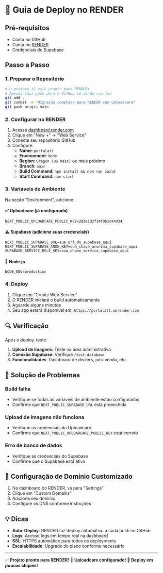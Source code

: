 # 🚀 Guia de Deploy no RENDER

## Pré-requisitos
- Conta no GitHub
- Conta no [RENDER](https://render.com)
- Credenciais do Supabase

## Passo a Passo

### 1. Preparar o Repositório
```bash
# O projeto já está pronto para RENDER!
# Apenas faça push para o GitHub se ainda não fez
git add .
git commit -m "Migração completa para RENDER com Uploadcare"
git push origin main
```

### 2. Configurar no RENDER

1. Acesse [dashboard.render.com](https://dashboard.render.com)
2. Clique em "New +" → "Web Service"
3. Conecte seu repositório GitHub
4. Configure:
   - **Name**: `portalatt`
   - **Environment**: `Node`
   - **Region**: `Oregon (US West)` ou mais próximo
   - **Branch**: `main`
   - **Build Command**: `npm install && npm run build`
   - **Start Command**: `npm start`

### 3. Variáveis de Ambiente

Na seção "Environment", adicione:

#### ✅ Uploadcare (já configurado)
```
NEXT_PUBLIC_UPLOADCARE_PUBLIC_KEY=283e132f34f9b2d44934
```

#### ⚠️ Supabase (adicione suas credenciais)
```
NEXT_PUBLIC_SUPABASE_URL=sua_url_do_supabase_aqui
NEXT_PUBLIC_SUPABASE_ANON_KEY=sua_chave_anonima_supabase_aqui
SUPABASE_SERVICE_ROLE_KEY=sua_chave_servico_supabase_aqui
```

#### 🔧 Node.js
```
NODE_ENV=production
```

### 4. Deploy

1. Clique em "Create Web Service"
2. O RENDER iniciará o build automaticamente
3. Aguarde alguns minutos
4. Seu app estará disponível em: `https://portalatt.onrender.com`

## 🔍 Verificação

Após o deploy, teste:

1. **Upload de Imagens**: Teste na área administrativa
2. **Conexão Supabase**: Verifique `/test-database`
3. **Funcionalidades**: Dashboard de dealers, pós-venda, etc.

## 🐛 Solução de Problemas

### Build falha
- Verifique se todas as variáveis de ambiente estão configuradas
- Confirme que `NEXT_PUBLIC_SUPABASE_URL` está preenchida

### Upload de imagens não funciona
- Verifique as credenciais do Uploadcare
- Confirme que `NEXT_PUBLIC_UPLOADCARE_PUBLIC_KEY` está correto

### Erro de banco de dados
- Verifique as credenciais do Supabase
- Confirme que o Supabase está ativo

## 📱 Configuração de Domínio Customizado

1. Na dashboard do RENDER, vá para "Settings"
2. Clique em "Custom Domains"
3. Adicione seu domínio
4. Configure os DNS conforme instruções

## 💡 Dicas

- **Auto-Deploy**: RENDER faz deploy automático a cada push no GitHub
- **Logs**: Acesse logs em tempo real na dashboard
- **SSL**: HTTPS automático para todos os deployments
- **Escalabilidade**: Upgrade do plano conforme necessário

---

✅ **Projeto pronto para RENDER!**
🔧 **Uploadcare configurado!**
🚀 **Deploy em poucos cliques!**